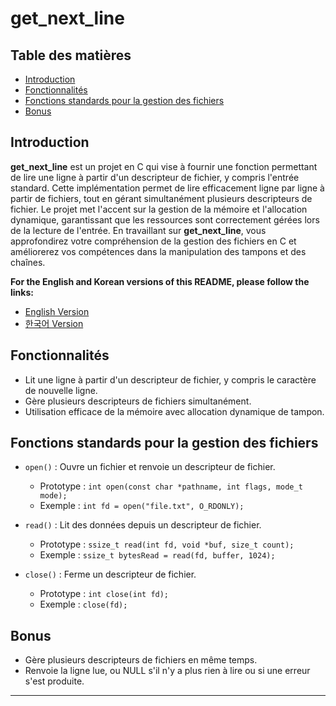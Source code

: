
# get_next_line

## Table des matières

  - [Introduction](#introduction)
  - [Fonctionnalités](#fonctionnalités)
  - [Fonctions standards pour la gestion des fichiers](#fonctions-standards-pour-la-gestion-des-fichiers)
  - [Bonus](#bonus)

## Introduction

**get_next_line** est un projet en C qui vise à fournir une fonction permettant de lire une ligne à partir d'un descripteur de fichier, y compris l'entrée standard. Cette implémentation permet de lire efficacement ligne par ligne à partir de fichiers, tout en gérant simultanément plusieurs descripteurs de fichier. Le projet met l'accent sur la gestion de la mémoire et l'allocation dynamique, garantissant que les ressources sont correctement gérées lors de la lecture de l'entrée. En travaillant sur **get_next_line**, vous approfondirez votre compréhension de la gestion des fichiers en C et améliorerez vos compétences dans la manipulation des tampons et des chaînes.

**For the English and Korean versions of this README, please follow the links:**
- [English Version](./README.md)
- [한국어 Version](./README_kr.md)

## Fonctionnalités

- Lit une ligne à partir d'un descripteur de fichier, y compris le caractère de nouvelle ligne.
- Gère plusieurs descripteurs de fichiers simultanément.
- Utilisation efficace de la mémoire avec allocation dynamique de tampon.

## Fonctions standards pour la gestion des fichiers

- `open()` : Ouvre un fichier et renvoie un descripteur de fichier.
  - Prototype : `int open(const char *pathname, int flags, mode_t mode);`
  - Exemple : `int fd = open("file.txt", O_RDONLY);`

- `read()` : Lit des données depuis un descripteur de fichier.
  - Prototype : `ssize_t read(int fd, void *buf, size_t count);`
  - Exemple : `ssize_t bytesRead = read(fd, buffer, 1024);`

- `close()` : Ferme un descripteur de fichier.
  - Prototype : `int close(int fd);`
  - Exemple : `close(fd);`

## Bonus

- Gère plusieurs descripteurs de fichiers en même temps.
- Renvoie la ligne lue, ou NULL s'il n'y a plus rien à lire ou si une erreur s'est produite.

---
